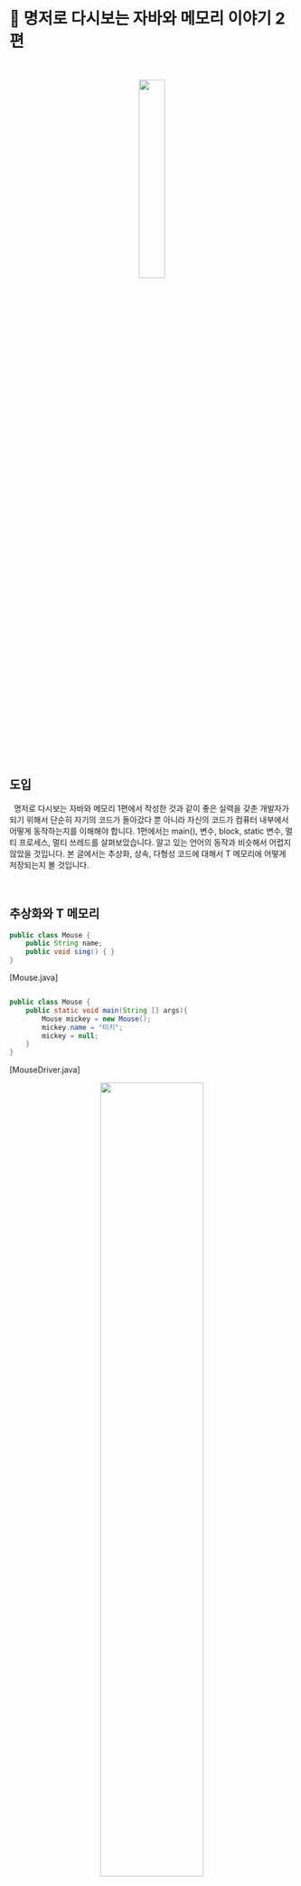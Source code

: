 

# 📘 명저로 다시보는 자바와 메모리 이야기 2편


<br>
<p align="center">
    <img src="http://t1.daumcdn.net/thumb/R1024x0/?fname=https://github.com/KoEonYack/CovenantLAB-lecture-note/blob/master/img/logo.jpg?raw=true" width="30%" />
</p>
<br>


## 도입 
&nbsp; 명저로 다시보는 자바와 메모리 1편에서 작성한 것과 같이 좋은 실력을 갖춘 개발자가 되기 위해서 단순히 자기의 코드가 돌아갔다 뿐 아니라 자신의 코드가 컴퓨터 내부에서 어떻게 동작하는지를 이해해야 합니다. 1편에서는 main(), 변수, block, static 변수, 멀티 프로세스, 멀티 쓰레드를 살펴보았습니다. 알고 있는 언어의 동작과 비슷해서 어렵지 않았을 것입니다. 본 글에서는 추상화, 상속, 다형성 코드에 대해서 T 메모리에 어떻게 저장되는지 볼 것입니다.  


<br/>

## 추상화와 T 메모리 


``` java
public class Mouse {
    public String name;
    public void sing() { }
}

```
[Mouse.java]



``` java

public class Mouse {
    public static void main(String [] args){
        Mouse mickey = new Mouse();
        mickey.name = "미키";
        mickey = null;
    }
}
```
[MouseDriver.java]

<p align="center">
    <img src="http://t1.daumcdn.net/thumb/R1024x0/?fname=https://github.com/KoEonYack/PracticeCoding/blob/master/Article/JAVA/%EB%AA%85%EC%A0%80%EB%A1%9C%EB%8B%A4%EC%8B%9C%EB%B3%B4%EB%8A%94_%EC%9E%90%EB%B0%94%EC%99%80_%EB%A9%94%EB%AA%A8%EB%A6%AC_2/img/3_07.PNG?raw=true" width="60%" />
</p>

- MouseDriver.java의 public static void main(String [] args) 가 실행되기 전 T 메모리 스냅샷은 위의 그림과 같습니다.
- java.lang 패키지와 클래스들이 T 메모리의 스태틱 영역에 배치됩니다. 
- 자세히 보면 name에는 변수 저장 공간이 보이지 않고 이름만 존재합니다.
- 객체가 생성되어야만 속성의 값을 저장하기 위한 메모리 공간이 스태틱 영역이 아닌 힙 영역에 할당됩니다.


<p align="center">
    <img src="http://t1.daumcdn.net/thumb/R1024x0/?fname=https://github.com/KoEonYack/PracticeCoding/blob/master/Article/JAVA/%EB%AA%85%EC%A0%80%EB%A1%9C%EB%8B%A4%EC%8B%9C%EB%B3%B4%EB%8A%94_%EC%9E%90%EB%B0%94%EC%99%80_%EB%A9%94%EB%AA%A8%EB%A6%AC_2/img/3_11.PNG?raw=true" width="60%" />
</p>

- 객체 변수 mickey가 Mouse 객체에 대한 참조 변수입니다.
- 객체 변수 mickey가 Mouse 객체의 주소(포인터)를 가지고 있다는 것을 화살표로 표현합니다.


<p align="center">
    <img src="http://t1.daumcdn.net/thumb/R1024x0/?fname=https://github.com/KoEonYack/PracticeCoding/blob/master/Article/JAVA/%EB%AA%85%EC%A0%80%EB%A1%9C%EB%8B%A4%EC%8B%9C%EB%B3%B4%EB%8A%94_%EC%9E%90%EB%B0%94%EC%99%80_%EB%A9%94%EB%AA%A8%EB%A6%AC_2/img/3_16.PNG?raw=true" width="60%" />
</p>

- mickey = null이 실행되면 객체 참조 변수 mickey가 더 이상 힙 영역에 존재하는 Mouse 객체를 참조하지 않습니다.
- 가비지 컬렉터가 아무도 참조해 주지 않는 Mouse 객체를 쓰레기로 인지하고 수거해 갑니다.
- 가비지 컬랙터가 다녀간 T 메모리 상태는 위의 그림과 같습니다.


<br/>


## 상속과 T 메모리 

``` java
public class Animal {
    public String name;

    public void showName(){
        System.out.println("안녕 나는 %s야.", name );
    }
}

```
[Animal.java]



``` java
public class Penguin extends Animal {
    public String habitat;

    public void showHabitat(){
        System.out.printf("%s는 $s에 살아", name, habitat);
    }
}

```
[Penguin.java]


``` java

public class Driver {
    public static void main(String [] args){
        Penguin pororo = new Penguin();

        pororo.name = "뽀로로";
        poeoeo.habitat = "남극";

        pororo.showName();
        pororo.showHabitat();

        Animal pingu = new Penguin();
        pingu.name = "핑구";
        //pingu.habitat = "EBS";

        pingu.showName();
        //pingu.showHabitat();
    }
}

```
[Driver.java]



<p align="center">
    <img src="http://t1.daumcdn.net/thumb/R1024x0/?fname=https://github.com/KoEonYack/PracticeCoding/blob/master/Article/JAVA/%EB%AA%85%EC%A0%80%EB%A1%9C%EB%8B%A4%EC%8B%9C%EB%B3%B4%EB%8A%94_%EC%9E%90%EB%B0%94%EC%99%80_%EB%A9%94%EB%AA%A8%EB%A6%AC_2/img/3_32.PNG?raw=true" width="60%" />
</p>

- Penguin 클래스의 인스턴스만 힙 영역에 생기는 것이 아니라 Animal 클래스의 인스턴스도 함께 힙 영역에 생깁니다.
- 그림에서는 생략되었지만 모든 클래스의 최상위 클래스인 Object 클래스의 인스턴스도 함께 생성됩니다.
- pingu 객체 참조 변수가 가리키고 있는 것은 Penguin 인스턴스가 아닌 Animal 인스턴스입니다.
- pingu 객체 참조 변수는 사실 펭귄이지만 동물이라는 것만 인식하고 있습니다.
- 따라서 pingu 객체 참조 변수는 habitat 속성과 showHabitat() 메서드를 사용할 수 없습니다.



<br/>


## 다형성과 T 메모리 



``` java
public class Animal {
    public String name;

    public void showName(){
        System.out.println("안녕 나는 %s야.", name );
    }
}

```
[Animal.java]


``` java
public class Penguin extends Animal {
    public String habitat;

    public void showHabitat(){
        System.out.printf("%s는 $s에 살아", name, habitat);
    }

    // 오버 라이딩 - 재정의: 상위 클래스의 메서드와 같은 메서드 이름, 같은 인자 리스트
    public void showName(){
        System.out.println("내 이름은 비밀입니다.");
    }

    // 오버로딩 - 중복정의: 같은 메서드 이름, 다른 인자 리스트
    public void showName(String yourName){
        System.out.println("%s 안녕, 나는 $s라고 해.", yourName, name);
    }
}

```
[Penguin.java]



``` java

public class Driver {
    public static void main(String [] args){
        Penguin pororo = new Penguin();

        pororo.name = "뽀로로";
        poeoeo.habitat = "남극";

        pororo.showName();
        pororo.showName("초보람보");
        pororo.showHabitat();

        Animal pingu = new Penguin();
        pingu.name = "핑구";
        pingu.showName();
    }
}

```
[Driver.java]


```
어머 내 이름은 알아서 뭐하게요?
초보람보 안녕, 나는 뽀로로라고 해
뽀로로는 남극에 살아
어머 내이름은 알아서 뭐하게요?
```
[실행결과]

위의 코드 실행 결과는 위와 같습니다.



<p align="center">
    <img src="http://t1.daumcdn.net/thumb/R1024x0/?fname=https://github.com/KoEonYack/PracticeCoding/blob/master/Article/JAVA/%EB%AA%85%EC%A0%80%EB%A1%9C%EB%8B%A4%EC%8B%9C%EB%B3%B4%EB%8A%94_%EC%9E%90%EB%B0%94%EC%99%80_%EB%A9%94%EB%AA%A8%EB%A6%AC_2/img/3_35.PNG?raw=true" width="60%" />
</p>

- pororo.showName(); 부분을 실행하면 Animal 객체에 있는 showName() 메서드는 Penguin 객체에 있는 showName() 메서드에 의해 재정의, 즉 가려졌기에 Penguin 객체에서 재정의한 showName() 메서드가 호출됩니다.
- T 메모리에서 주의해야 할 것은 pingu 객체 참조 변수는 타입이 Animal 타입이라는 것입니다.
- Animal 객체의 showName()은 Penguin 객체의 showName()에 의해 가려져 있습니다. 따라서 17번째 줄의 pingu.showName() 메서드를 실행하면 Animal 객체에 정의된 showName() 메서드가 아닌 Penguin 객체에 의해 정의된 showName() 메서드가 실행됩니다.
- 상위 클래스 타입의 객체 참조 변수를 사용하더라도 하위 클래스에서 오버라이딩(재정의)한 메서드가 호출됩니다. 


<br/>
<br/>
<br/>

